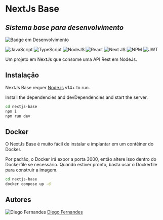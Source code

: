 # NextJs Base
## _Sistema base para desenvolvimento_

![Badge em Desenvolvimento](http://img.shields.io/static/v1?label=STATUS&message=EM%20DESENVOLVIMENTO&color=GREEN&style=for-the-badge)

![JavaScript](https://img.shields.io/badge/javascript-%23323330.svg?style=for-the-badge&logo=javascript&logoColor=%23F7DF1E) ![TypeScript](https://img.shields.io/badge/typescript-%23007ACC.svg?style=for-the-badge&logo=typescript&logoColor=white) ![NodeJS](https://img.shields.io/badge/node.js-6DA55F?style=for-the-badge&logo=node.js&logoColor=white) ![React](https://img.shields.io/badge/react-%2320232a.svg?style=for-the-badge&logo=react&logoColor=%2361DAFB)
![Next JS](https://img.shields.io/badge/Next-black?style=for-the-badge&logo=next.js&logoColor=white) ![NPM](https://img.shields.io/badge/NPM-%23000000.svg?style=for-the-badge&logo=npm&logoColor=white) ![JWT](https://img.shields.io/badge/JWT-black?style=for-the-badge&logo=JSON%20web%20tokens)

Um projeto em NextJs que consome uma API Rest em NodeJs.

## Instalação

NextJs Base requer [Node.js](https://nodejs.org/) v14+ to run.

Install the dependencies and devDependencies and start the server.

```sh
cd nextjs-base
npm i
npm run dev
```

## Docker

O NextJs Base é muito fácil de instalar e implantar em um contêiner do Docker.

Por padrão, o Docker irá expor a porta 3000, então altere isso dentro do
Dockerfile se necessário. Quando estiver pronto, basta usar o Dockerfile para
construir a imagem.

```sh
cd nextjs-base
docker compose up -d
```

## Autores
![Diego Fernandes](https://avatars.githubusercontent.com/u/20971510?s=40&v=4) [Diego Fernandes](https://github.com/diegooverride)

